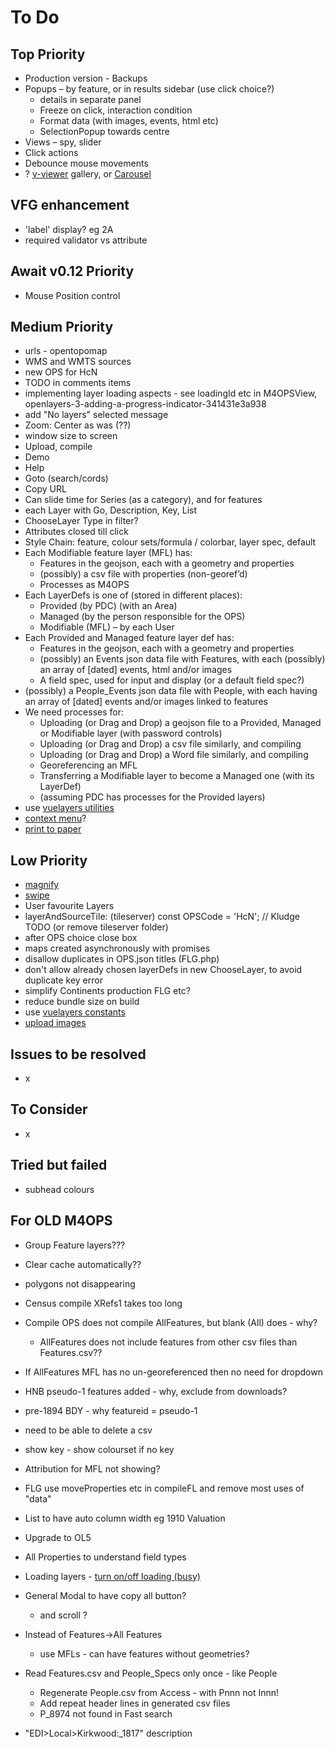 # To Do

## Top Priority

- Production version - Backups
- Popups – by feature, or in results sidebar (use click choice?)
  - details in separate panel
  - Freeze on click, interaction condition
  - Format data (with images, events, html etc)
  - SelectionPopup towards centre
- Views – spy, slider
- Click actions
- Debounce mouse movements
- ? [v-viewer](http://mirari.cc/v-viewer/) gallery, or [Carousel](https://github.com/vuejs/awesome-vue#carousel)

## VFG enhancement

- 'label' display? eg 2A
- required validator vs attribute

## Await v0.12 Priority

- Mouse Position control

## Medium Priority

- urls - opentopomap
- WMS and WMTS sources
- new OPS for HcN
- TODO in comments items
- implementing layer loading aspects - see loadingId etc in M4OPSView, openlayers-3-adding-a-progress-indicator-341431e3a938
- add "No layers" selected message
- Zoom: Center as was (??)
- window size to screen
- Upload, compile
- Demo
- Help
- Goto (search/cords)
- Copy URL
- Can slide time for Series (as a category), and for features
- each Layer with Go, Description, Key, List
- ChooseLayer Type in filter?
- Attributes closed till click
- Style Chain: feature, colour sets/formula / colorbar, layer spec, default
- Each Modifiable feature layer (MFL) has:
  - Features in the geojson, each with a geometry and properties
  - (possibly) a csv file with properties (non-georef’d)
  - Processes as M4OPS
- Each LayerDefs is one of (stored in different places):
  - Provided (by PDC) (with an Area)
  - Managed (by the person responsible for the OPS)
  - Modifiable (MFL) – by each User
- Each Provided and Managed feature layer def has:
  - Features in the geojson, each with a geometry and properties
  - (possibly) an Events json data file with Features, with each (possibly) an array of [dated] events, html and/or  images
  - A field spec, used for input and display (or a default field spec?)
- (possibly) a People_Events json data file with People, with each having an array of [dated] events and/or  images linked to features
- We need processes for:
  - Uploading (or Drag and Drop) a geojson file to a Provided, Managed or Modifiable layer (with password controls)
  - Uploading (or Drag and Drop) a csv file similarly, and compiling
  - Uploading (or Drag and Drop) a Word file similarly, and compiling
  - Georeferencing an MFL
  - Transferring a Modifiable layer to become a Managed one (with its LayerDef)
  - (assuming PDC has processes for the Provided layers)
- use [vuelayers utilities](https://github.com/ghettovoice/vuelayers/tree/master/src/util)
- [context menu](https://github.com/vuejs/awesome-vue#context-menu)?
- [print to paper](https://github.com/mycure-inc/vue-html-to-paper)

## Low Priority

- [magnify](https://openlayers.org/en/latest/examples/magnify.html)
- [swipe](https://openlayers.org/en/latest/examples/layer-swipe.html)
- User favourite Layers
- layerAndSourceTile: (tileserver) const OPSCode = 'HcN'; // Kludge TODO (or remove tileserver folder)
- after OPS choice close box
- maps created asynchronously with promises
- disallow duplicates in OPS.json titles (FLG.php)
- don't allow already chosen layerDefs in new ChooseLayer, to avoid duplicate key error
- simplify Continents production FLG etc?
- reduce bundle size on build
- use [vuelayers constants](https://github.com/ghettovoice/vuelayers/blob/master/src/ol-ext/consts.js)
- [upload images](https://levelup.gitconnected.com/how-to-preview-images-before-uploading-them-in-vue-4964803adb64)

## Issues to be resolved

- x

## To Consider

- x

## Tried but failed

- subhead colours

## For OLD M4OPS

- Group Feature layers???
- Clear cache automatically??
- polygons not disappearing

- Census compile XRefs1 takes too long
- Compile OPS does not compile AllFeatures, but blank (All) does - why?
  - AllFeatures does not include features from other csv files than Features.csv??
- If AllFeatures MFL has no un-georeferenced then no need for dropdown
- HNB pseudo-1 features added - why, exclude from downloads?
- pre-1894 BDY  - why featureid = pseudo-1
- need to be able to delete a csv
- show key - show colourset if no key
- Attribution for MFL not showing?
- FLG use moveProperties etc in compileFL and remove most uses of "data"
- List to have auto column width eg 1910 Valuation
- Upgrade to OL5
- All Properties to understand field types
- Loading layers - [turn on/off loading (busy)](https://gis.stackexchange.com/questions/123149/using-layer-loadstart-loadend-events-in-openlayers-3)
- General Modal to have copy all button?
  - and scroll ?
- Instead of Features->All Features
  - use MFLs - can have features without geometries?
- Read Features.csv and People_Specs only once - like People
  - Regenerate People.csv from Access - with Pnnn not Innn!
  - Add repeat header lines in generated csv files
  - P_8974 not found in Fast search
- "EDI>Local>Kirkwood:_1817" description